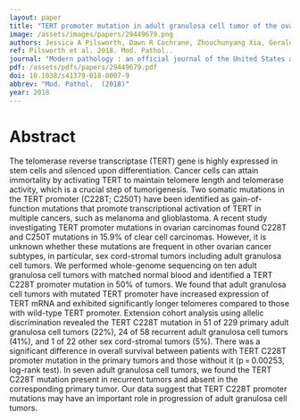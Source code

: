 ```yaml
---
layout: paper
title: "TERT promoter mutation in adult granulosa cell tumor of the ovary."
image: /assets/images/papers/29449679.png
authors: Jessica A Pilsworth, Dawn R Cochrane, Zhouchunyang Xia, Geraldine Aubert, Anniina E M Färkkilä, Hugo M Horlings, Satoshi Yanagida, Winnie Yang, Jamie L P Lim, Yi Kan Wang, Ali Bashashati, Jacqueline Keul, Adele Wong, Kevin Norris, Sara Y Brucker, Florin-Andrei Taran, Bernhard Krämer, Annette Staebler, Esther Oliva, Sohrab P Shah, Stefan Kommoss, Friedrich Kommoss, C Blake Gilks, Duncan M Baird, David G Huntsman
ref: Pilsworth et al. 2018. Mod. Pathol..
journal: "Modern pathology : an official journal of the United States and Canadian Academy of Pathology, Inc  (2018)"
pdf: /assets/pdfs/papers/29449679.pdf
doi: 10.1038/s41379-018-0007-9
abbrev: "Mod. Pathol.  (2018)"
year: 2018
---
```


# Abstract

The telomerase reverse transcriptase (TERT) gene is highly expressed in stem cells and silenced upon differentiation. Cancer cells can attain immortality by activating TERT to maintain telomere length and telomerase activity, which is a crucial step of tumorigenesis. Two somatic mutations in the TERT promoter (C228T; C250T) have been identified as gain-of-function mutations that promote transcriptional activation of TERT in multiple cancers, such as melanoma and glioblastoma. A recent study investigating TERT promoter mutations in ovarian carcinomas found C228T and C250T mutations in 15.9% of clear cell carcinomas. However, it is unknown whether these mutations are frequent in other ovarian cancer subtypes, in particular, sex cord-stromal tumors including adult granulosa cell tumors. We performed whole-genome sequencing on ten adult granulosa cell tumors with matched normal blood and identified a TERT C228T promoter mutation in 50% of tumors. We found that adult granulosa cell tumors with mutated TERT promoter have increased expression of TERT mRNA and exhibited significantly longer telomeres compared to those with wild-type TERT promoter. Extension cohort analysis using allelic discrimination revealed the TERT C228T mutation in 51 of 229 primary adult granulosa cell tumors (22%), 24 of 58 recurrent adult granulosa cell tumors (41%), and 1 of 22 other sex cord-stromal tumors (5%). There was a significant difference in overall survival between patients with TERT C228T promoter mutation in the primary tumors and those without it (p = 0.00253, log-rank test). In seven adult granulosa cell tumors, we found the TERT C228T mutation present in recurrent tumors and absent in the corresponding primary tumor. Our data suggest that TERT C228T promoter mutations may have an important role in progression of adult granulosa cell tumors.

